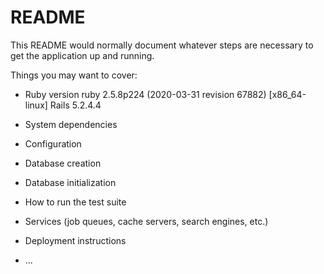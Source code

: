 # README

This README would normally document whatever steps are necessary to get the
application up and running.

Things you may want to cover:

* Ruby version
ruby 2.5.8p224 (2020-03-31 revision 67882) [x86_64-linux]
Rails 5.2.4.4

* System dependencies

* Configuration

* Database creation

* Database initialization

* How to run the test suite

* Services (job queues, cache servers, search engines, etc.)

* Deployment instructions

* ...
